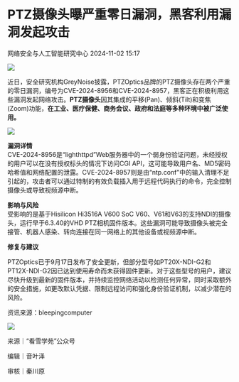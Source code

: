 #  PTZ摄像头曝严重零日漏洞，黑客利用漏洞发起攻击   
 网络安全与人工智能研究中心   2024-11-02 15:17  
  
![](https://mmbiz.qpic.cn/mmbiz_gif/ezpQRXtYHibw4dySDkrQpo0dd5dnR2u37gPCTjvia4VEdTaymicjbuMnVtb2CjAONY915picE4e1u4aN6icDNaSIk9Q/640?wx_fmt=gif "")  
  
近日，安全研究机构GreyNoise披露，PTZOptics品牌的PTZ摄像头存在两个严重的零日漏洞，编号为CVE-2024-8956和CVE-2024-8957，黑客正在积极利用这些漏洞发起网络攻击。**PTZ摄像头**因其集成的平移(Pan)、倾斜(Tilt)和变焦(Zoom)功能，**在工业、医疗保健、商务会议、政府和法庭等多种环境中被广泛使用。**  
  
  
![](https://mmbiz.qpic.cn/mmbiz_png/ezpQRXtYHibzecYczooJ19bUtWllzlYOgaq2fP2jo0SzwY7hhZlRezlZz8kYIzZHjrWhdqpGpTibTicUuYoJMsKlg/640?wx_fmt=png&from=appmsg "")  
  
**漏洞详情**  
CVE-2024-8956是“lighthttpd”Web服务器中的一个弱身份验证问题，未经授权的用户可以在没有授权标头的情况下访问CGI API，这可能导致用户名、MD5密码哈希值和网络配置的泄露。CVE-2024-8957则是由“ntp.conf”中的输入清理不足引起的，攻击者可以通过特制的有效负载插入用于远程代码执行的命令，完全控制摄像头或导致视频源中断。  
  
**影响与风险**  
受影响的是基于Hisilicon Hi3516A V600 SoC V60、V61和V63的支持NDI的摄像头，运行早于6.3.40的VHD PTZ相机固件版本。这些漏洞可能导致摄像头被完全接管、机器人感染、转向连接在同一网络上的其他设备或视频源中断。  
  
  
**修复与建议**  
  
PTZOptics已于9月17日发布了安全更新，但部分型号如PT20X-NDI-G2和PT12X-NDI-G2因已达到使用寿命而未获得固件更新。对于这些型号的用户，建议尽快升级到最新的固件版本，并持续监控网络活动以检测任何异常，同时采取额外的安全措施，如更改默认凭据、限制远程访问和强化身份验证机制，以减少潜在的风险。  
  
  
资讯来源：bleepingcomputer  
  
![](https://mmbiz.qpic.cn/mmbiz_png/ezpQRXtYHibw4dySDkrQpo0dd5dnR2u37LOW9y4urp43vAdtNYM42sbWic0ZPL8M5x6Y9J6nU38zHlxeXCbpm8eQ/640?wx_fmt=png "")  
  
来源｜“看雪学苑”公众号  
  
编辑｜音叶泽  
  
审核｜秦川原  
  
  
